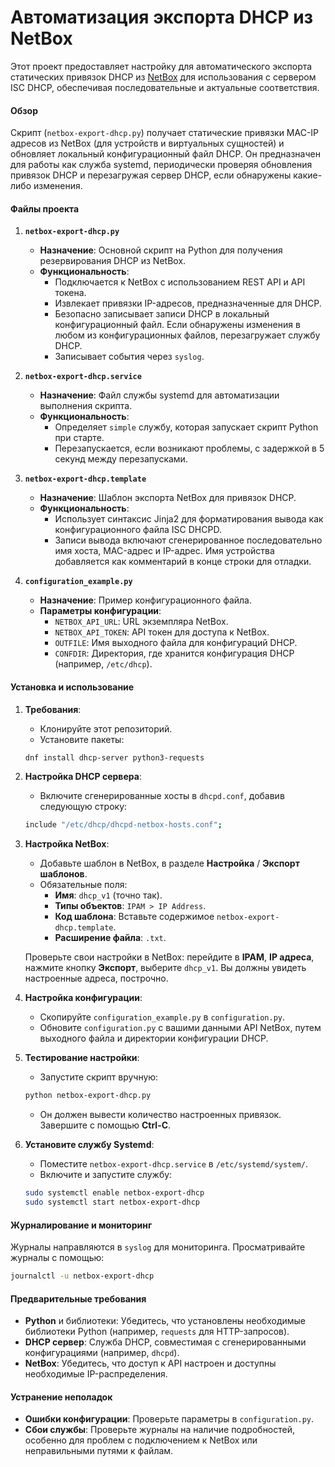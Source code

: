 # Автоматизация экспорта DHCP из NetBox

Этот проект предоставляет настройку для автоматического экспорта статических привязок DHCP из [NetBox](https://github.com/netbox-community/netbox) для использования с сервером ISC DHCP, обеспечивая последовательные и актуальные соответствия.

#### Обзор

Скрипт (`netbox-export-dhcp.py`) получает статические привязки MAC-IP адресов из NetBox (для устройств и виртуальных сущностей) и обновляет локальный конфигурационный файл DHCP. Он предназначен для работы как служба systemd, периодически проверяя обновления привязок DHCP и перезагружая сервер DHCP, если обнаружены какие-либо изменения.

#### Файлы проекта

1. **`netbox-export-dhcp.py`**
   - **Назначение**: Основной скрипт на Python для получения резервирования DHCP из NetBox.
   - **Функциональность**:
     - Подключается к NetBox с использованием REST API и API токена.
     - Извлекает привязки IP-адресов, предназначенные для DHCP.
     - Безопасно записывает записи DHCP в локальный конфигурационный файл. Если обнаружены изменения в любом из конфигурационных файлов, перезагружает службу DHCP.
     - Записывает события через `syslog`.

2. **`netbox-export-dhcp.service`**
   - **Назначение**: Файл службы systemd для автоматизации выполнения скрипта.
   - **Функциональность**:
     - Определяет `simple` службу, которая запускает скрипт Python при старте.
     - Перезапускается, если возникают проблемы, с задержкой в 5 секунд между перезапусками.

3. **`netbox-export-dhcp.template`**
   - **Назначение**: Шаблон экспорта NetBox для привязок DHCP.
   - **Функциональность**:
     - Использует синтаксис Jinja2 для форматирования вывода как конфигурационного файла ISC DHCPD.
     - Записи вывода включают сгенерированное последовательно имя хоста, MAC-адрес и IP-адрес. Имя устройства добавляется как комментарий в конце строки для отладки.

4. **`configuration_example.py`**
   - **Назначение**: Пример конфигурационного файла.
   - **Параметры конфигурации**:
     - `NETBOX_API_URL`: URL экземпляра NetBox.
     - `NETBOX_API_TOKEN`: API токен для доступа к NetBox.
     - `OUTFILE`: Имя выходного файла для конфигураций DHCP.
     - `CONFDIR`: Директория, где хранится конфигурация DHCP (например, `/etc/dhcp`).

#### Установка и использование

1. **Требования**:
   - Клонируйте этот репозиторий.
   - Установите пакеты: 
   ```bash
   dnf install dhcp-server python3-requests
   ```

2. **Настройка DHCP сервера**:
   - Включите сгенерированные хосты в `dhcpd.conf`, добавив следующую строку:
   ```bash
   include "/etc/dhcp/dhcpd-netbox-hosts.conf";
   ```

3. **Настройка NetBox**:
   - Добавьте шаблон в NetBox, в разделе **Настройка** / **Экспорт шаблонов**.
   - Обязательные поля:
     - **Имя**: `dhcp_v1` (точно так).
     - **Типы объектов**: `IPAM > IP Address`.
     - **Код шаблона**: Вставьте содержимое `netbox-export-dhcp.template`.
     - **Расширение файла**: `.txt`.

   Проверьте свои настройки в NetBox: перейдите в **IPAM**, **IP адреса**, нажмите кнопку **Экспорт**, выберите `dhcp_v1`. Вы должны увидеть настроенные адреса, построчно.

4. **Настройка конфигурации**:
   - Скопируйте `configuration_example.py` в `configuration.py`.
   - Обновите `configuration.py` с вашими данными API NetBox, путем выходного файла и директории конфигурации DHCP.

5. **Тестирование настройки**:
   - Запустите скрипт вручную:
   ```bash
   python netbox-export-dhcp.py
   ```
   - Он должен вывести количество настроенных привязок. Завершите с помощью **Ctrl-C**.

6. **Установите службу Systemd**:
   - Поместите `netbox-export-dhcp.service` в `/etc/systemd/system/`.
   - Включите и запустите службу:
   ```bash
   sudo systemctl enable netbox-export-dhcp
   sudo systemctl start netbox-export-dhcp
   ```


#### Журналирование и мониторинг

Журналы направляются в `syslog` для мониторинга. Просматривайте журналы с помощью:
```bash
journalctl -u netbox-export-dhcp
```

#### Предварительные требования

- **Python** и библиотеки: Убедитесь, что установлены необходимые библиотеки Python (например, `requests` для HTTP-запросов).
- **DHCP сервер**: Служба DHCP, совместимая с сгенерированными конфигурациями (например, `dhcpd`).
- **NetBox**: Убедитесь, что доступ к API настроен и доступны необходимые IP-распределения.

#### Устранение неполадок

- **Ошибки конфигурации**: Проверьте параметры в `configuration.py`.
- **Сбои службы**: Проверьте журналы на наличие подробностей, особенно для проблем с подключением к NetBox или неправильными путями к файлам.